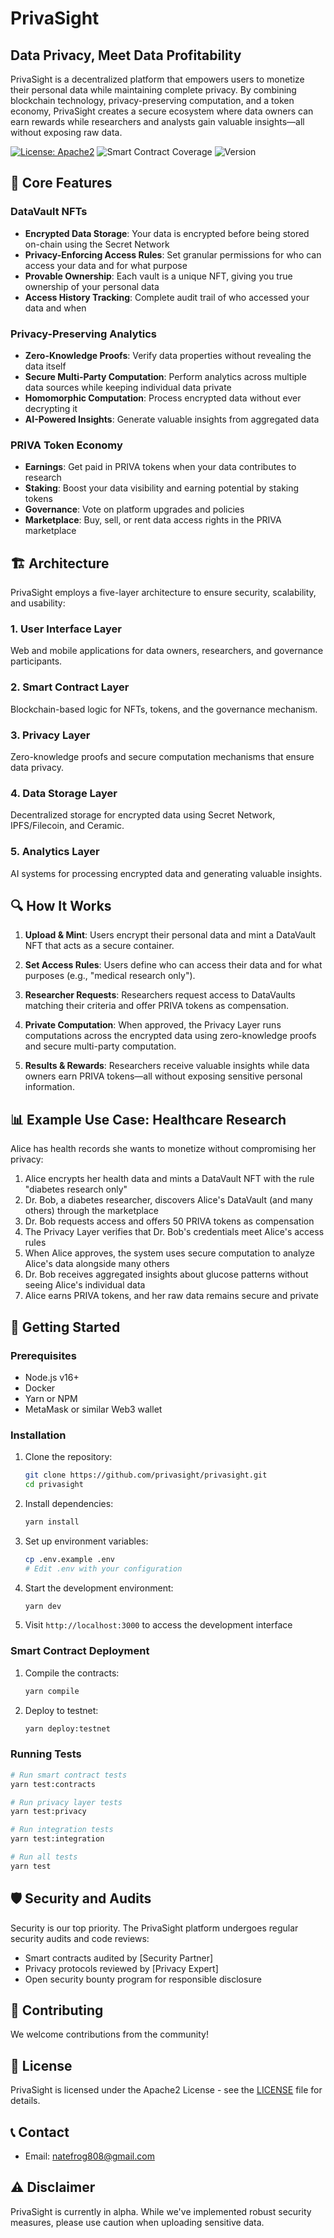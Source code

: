 # PrivaSight

## Data Privacy, Meet Data Profitability

PrivaSight is a decentralized platform that empowers users to monetize their personal data while maintaining complete privacy. By combining blockchain technology, privacy-preserving computation, and a token economy, PrivaSight creates a secure ecosystem where data owners can earn rewards while researchers and analysts gain valuable insights—all without exposing raw data.

[![License: Apache2](https://img.shields.io/badge/License-Apache2-blue.svg)](https://opensource.org/licenses/MIT)
![Smart Contract Coverage](https://img.shields.io/badge/contract--coverage-97%25-brightgreen)
![Version](https://img.shields.io/badge/version-0.1.0--alpha-orange)

## 🌟 Core Features

### DataVault NFTs

- **Encrypted Data Storage**: Your data is encrypted before being stored on-chain using the Secret Network
- **Privacy-Enforcing Access Rules**: Set granular permissions for who can access your data and for what purpose
- **Provable Ownership**: Each vault is a unique NFT, giving you true ownership of your personal data
- **Access History Tracking**: Complete audit trail of who accessed your data and when

### Privacy-Preserving Analytics

- **Zero-Knowledge Proofs**: Verify data properties without revealing the data itself
- **Secure Multi-Party Computation**: Perform analytics across multiple data sources while keeping individual data private
- **Homomorphic Computation**: Process encrypted data without ever decrypting it
- **AI-Powered Insights**: Generate valuable insights from aggregated data

### PRIVA Token Economy

- **Earnings**: Get paid in PRIVA tokens when your data contributes to research
- **Staking**: Boost your data visibility and earning potential by staking tokens
- **Governance**: Vote on platform upgrades and policies
- **Marketplace**: Buy, sell, or rent data access rights in the PRIVA marketplace

## 🏗️ Architecture

PrivaSight employs a five-layer architecture to ensure security, scalability, and usability:

### 1. User Interface Layer

Web and mobile applications for data owners, researchers, and governance participants.

### 2. Smart Contract Layer

Blockchain-based logic for NFTs, tokens, and the governance mechanism.

### 3. Privacy Layer

Zero-knowledge proofs and secure computation mechanisms that ensure data privacy.

### 4. Data Storage Layer

Decentralized storage for encrypted data using Secret Network, IPFS/Filecoin, and Ceramic.

### 5. Analytics Layer

AI systems for processing encrypted data and generating valuable insights.

## 🔍 How It Works

1. **Upload & Mint**: Users encrypt their personal data and mint a DataVault NFT that acts as a secure container.

2. **Set Access Rules**: Users define who can access their data and for what purposes (e.g., "medical research only").

3. **Researcher Requests**: Researchers request access to DataVaults matching their criteria and offer PRIVA tokens as compensation.

4. **Private Computation**: When approved, the Privacy Layer runs computations across the encrypted data using zero-knowledge proofs and secure multi-party computation.

5. **Results & Rewards**: Researchers receive valuable insights while data owners earn PRIVA tokens—all without exposing sensitive personal information.

## 📊 Example Use Case: Healthcare Research

Alice has health records she wants to monetize without compromising her privacy:

1. Alice encrypts her health data and mints a DataVault NFT with the rule "diabetes research only"
2. Dr. Bob, a diabetes researcher, discovers Alice's DataVault (and many others) through the marketplace
3. Dr. Bob requests access and offers 50 PRIVA tokens as compensation
4. The Privacy Layer verifies that Dr. Bob's credentials meet Alice's access rules
5. When Alice approves, the system uses secure computation to analyze Alice's data alongside many others
6. Dr. Bob receives aggregated insights about glucose patterns without seeing Alice's individual data
7. Alice earns PRIVA tokens, and her raw data remains secure and private

## 🚀 Getting Started

### Prerequisites

- Node.js v16+
- Docker
- Yarn or NPM
- MetaMask or similar Web3 wallet

### Installation

1. Clone the repository:
   ```bash
   git clone https://github.com/privasight/privasight.git
   cd privasight
   ```

2. Install dependencies:
   ```bash
   yarn install
   ```

3. Set up environment variables:
   ```bash
   cp .env.example .env
   # Edit .env with your configuration
   ```

4. Start the development environment:
   ```bash
   yarn dev
   ```

5. Visit `http://localhost:3000` to access the development interface

### Smart Contract Deployment

1. Compile the contracts:
   ```bash
   yarn compile
   ```

2. Deploy to testnet:
   ```bash
   yarn deploy:testnet
   ```

### Running Tests

```bash
# Run smart contract tests
yarn test:contracts

# Run privacy layer tests
yarn test:privacy

# Run integration tests
yarn test:integration

# Run all tests
yarn test
```

## 🛡️ Security and Audits

Security is our top priority. The PrivaSight platform undergoes regular security audits and code reviews:

- Smart contracts audited by [Security Partner]
- Privacy protocols reviewed by [Privacy Expert]
- Open security bounty program for responsible disclosure

## 🤝 Contributing

We welcome contributions from the community! 

## 📄 License

PrivaSight is licensed under the Apache2 License - see the [LICENSE](LICENSE) file for details.

## 📞 Contact

- Email: natefrog808@gmail.com

## ⚠️ Disclaimer

PrivaSight is currently in alpha. While we've implemented robust security measures, please use caution when uploading sensitive data.
